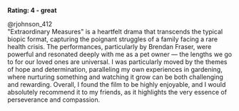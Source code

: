 **Rating: 4 - great**  

@rjohnson_412  
"Extraordinary Measures" is a heartfelt drama that transcends the typical biopic format, capturing the poignant struggles of a family facing a rare health crisis. The performances, particularly by Brendan Fraser, were powerful and resonated deeply with me as a pet owner — the lengths we go to for our loved ones are universal. I was particularly moved by the themes of hope and determination, paralleling my own experiences in gardening, where nurturing something and watching it grow can be both challenging and rewarding. Overall, I found the film to be highly enjoyable, and I would absolutely recommend it to my friends, as it highlights the very essence of perseverance and compassion.